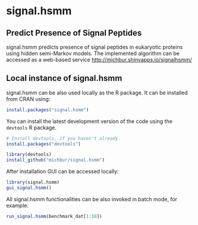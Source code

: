 signal.hsmm
=========================
Predict Presence of Signal Peptides
-------------------------

signal.hsmm predicts presence of signal peptides in eukaryotic proteins using
hidden semi-Markov models. The implemented algorithm can be accessed as a web-based service http://michbur.shinyapps.io/signalhsmm/ 

Local instance of signal.hsmm
------------------------
signal.hsmm  can be also used locally as the R package. It can be installed from CRAN using:

```R
install.packages("signal.hsmm")
```

You can install the latest development version of the code using the `devtools` R package.

```R
# Install devtools, if you haven't already.
install.packages("devtools")

library(devtools)
install_github("michbur/signal.hsmm")
```

After installation GUI can be accessed locally:

```R
library(signal.hsmm)
gui_signal.hsmm()
```
All signal.hsmm functionalities can be also invoked in batch mode, for example:

```R
run_signal.hsmm(benchmark_dat[1:10])
```




